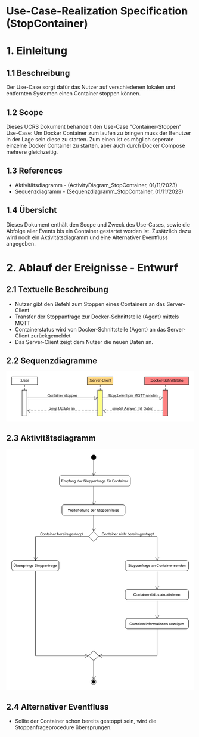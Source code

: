 # Use-Case-Realization Specification (StopContainer)
# 1. Einleitung

## 1.1 Beschreibung
Der Use-Case sorgt dafür das Nutzer auf verschiedenen lokalen und entfernten Systemen einen Container stoppen können.

## 1.2 Scope
Dieses UCRS Dokument behandelt den Use-Case "Container-Stoppen"
Use-Case: Um Docker Container zum laufen zu bringen muss der Benutzer in der Lage sein diese zu starten. Zum einen ist es möglich seperate einzelne Docker Container zu starten, aber auch durch Docker Compose mehrere gleichzeitig.

## 1.3 References
- Aktivitätsdiagramm - (ActivityDiagram_StopContainer, 01/11/2023)
- Sequenzdiagramm - (Sequenzdiagramm_StopContainer, 01/11/2023)

## 1.4 Übersicht
Dieses Dokument enthält den Scope und Zweck des Use-Cases, sowie die Abfolge aller Events bis ein Container gestartet worden ist. Zusätzlich dazu wird noch ein Aktivitätsdiagramm und eine Alternativer Eventfluss angegeben.

# 2. Ablauf der Ereignisse - Entwurf

## 2.1 Textuelle Beschreibung
- Nutzer gibt den Befehl zum Stoppen eines Containers an das Server-Client
- Transfer der Stoppanfrage zur Docker-Schnittstelle (Agent) mittels MQTT
- Containerstatus wird von Docker-Schnittstelle (Agent) an das Server-Client zurückgemeldet
- Das Server-Client zeigt dem Nutzer die neuen Daten an.
## 2.2 Sequenzdiagramme
![Sequenzdiagramm](/pictures/UML/SequenzDiagram/Sequenz_StopContainer.png)
## 2.3 Aktivitätsdiagramm
![Aktivitätsdiagramm](/pictures/UML/ActivityDiagram/AktivityDiagram_StopContainer.png)

## 2.4 Alternativer Eventfluss
- Sollte der Container schon bereits gestoppt sein, wird die Stoppanfrageprocedure übersprungen.
